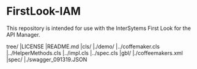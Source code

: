 # FirstLook-IAM

This repository is intended for use with the InterSytems First Look for the API Manager.

tree/
|LICENSE
|README.md
|cls/
|./demo/
|../coffemaker.cls
|../HelperMethods.cls
|../impl.cls
|../spec.cls
|gbl/
|./coffeemakers.xml
|spec/
|./swagger_091319.JSON
